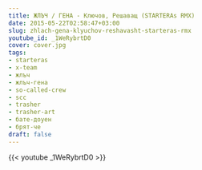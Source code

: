 ```yaml
---
title: ЖЛЪЧ / ГЕНА - Ключов, Решаващ (STARTERAs RMX)
date: 2015-05-22T02:58:47+03:00
slug: zhlach-gena-klyuchov-reshavasht-starteras-rmx
youtube_id: _1WeRybrtD0
cover: cover.jpg
tags:
- starteras
- x-team
- жлъч
- жлъч-гена
- so-called-crew
- scc
- trasher
- trasher-art
- бате-доуен
- брят-че
draft: false
---
```


{{< youtube _1WeRybrtD0 >}}
